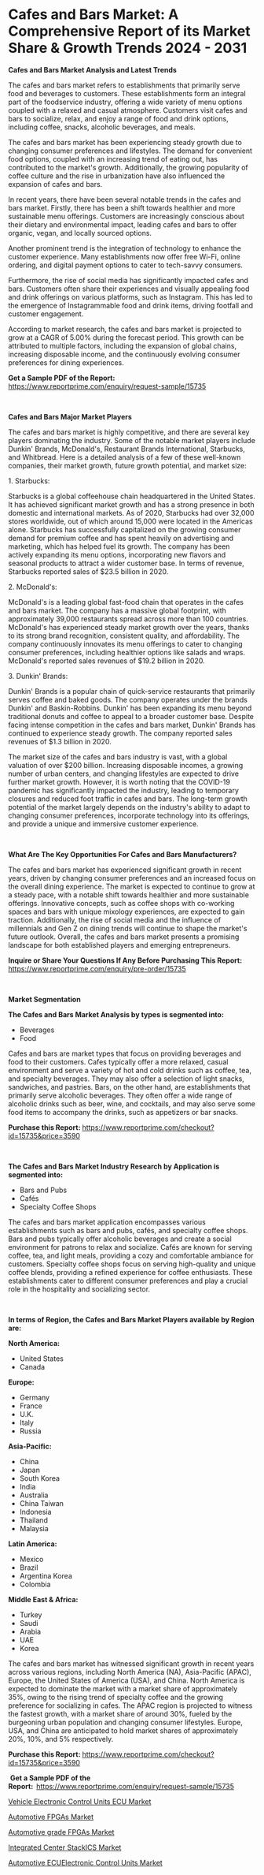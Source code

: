 <p><h1>Cafes and Bars Market: A Comprehensive Report of its Market Share & Growth Trends 2024 - 2031</h1></p><p><strong>Cafes and Bars Market Analysis and Latest Trends</strong></p>
<p><p>The cafes and bars market refers to establishments that primarily serve food and beverages to customers. These establishments form an integral part of the foodservice industry, offering a wide variety of menu options coupled with a relaxed and casual atmosphere. Customers visit cafes and bars to socialize, relax, and enjoy a range of food and drink options, including coffee, snacks, alcoholic beverages, and meals.</p><p>The cafes and bars market has been experiencing steady growth due to changing consumer preferences and lifestyles. The demand for convenient food options, coupled with an increasing trend of eating out, has contributed to the market's growth. Additionally, the growing popularity of coffee culture and the rise in urbanization have also influenced the expansion of cafes and bars.</p><p>In recent years, there have been several notable trends in the cafes and bars market. Firstly, there has been a shift towards healthier and more sustainable menu offerings. Customers are increasingly conscious about their dietary and environmental impact, leading cafes and bars to offer organic, vegan, and locally sourced options.</p><p>Another prominent trend is the integration of technology to enhance the customer experience. Many establishments now offer free Wi-Fi, online ordering, and digital payment options to cater to tech-savvy consumers.</p><p>Furthermore, the rise of social media has significantly impacted cafes and bars. Customers often share their experiences and visually appealing food and drink offerings on various platforms, such as Instagram. This has led to the emergence of Instagrammable food and drink items, driving footfall and customer engagement.</p><p>According to market research, the cafes and bars market is projected to grow at a CAGR of 5.00% during the forecast period. This growth can be attributed to multiple factors, including the expansion of global chains, increasing disposable income, and the continuously evolving consumer preferences for dining experiences.</p></p>
<p><strong>Get a Sample PDF of the Report:&nbsp;</strong> <a href="https://www.reportprime.com/enquiry/request-sample/15735">https://www.reportprime.com/enquiry/request-sample/15735</a></p>
<p>&nbsp;</p>
<p><strong>Cafes and Bars Major Market Players</strong></p>
<p><p>The cafes and bars market is highly competitive, and there are several key players dominating the industry. Some of the notable market players include Dunkin' Brands, McDonald's, Restaurant Brands International, Starbucks, and Whitbread. Here is a detailed analysis of a few of these well-known companies, their market growth, future growth potential, and market size:</p><p>1. Starbucks:</p><p>Starbucks is a global coffeehouse chain headquartered in the United States. It has achieved significant market growth and has a strong presence in both domestic and international markets. As of 2020, Starbucks had over 32,000 stores worldwide, out of which around 15,000 were located in the Americas alone. Starbucks has successfully capitalized on the growing consumer demand for premium coffee and has spent heavily on advertising and marketing, which has helped fuel its growth. The company has been actively expanding its menu options, incorporating new flavors and seasonal products to attract a wider customer base. In terms of revenue, Starbucks reported sales of $23.5 billion in 2020.</p><p>2. McDonald's:</p><p>McDonald's is a leading global fast-food chain that operates in the cafes and bars market. The company has a massive global footprint, with approximately 39,000 restaurants spread across more than 100 countries. McDonald's has experienced steady market growth over the years, thanks to its strong brand recognition, consistent quality, and affordability. The company continuously innovates its menu offerings to cater to changing consumer preferences, including healthier options like salads and wraps. McDonald's reported sales revenues of $19.2 billion in 2020.</p><p>3. Dunkin' Brands:</p><p>Dunkin' Brands is a popular chain of quick-service restaurants that primarily serves coffee and baked goods. The company operates under the brands Dunkin' and Baskin-Robbins. Dunkin' has been expanding its menu beyond traditional donuts and coffee to appeal to a broader customer base. Despite facing intense competition in the cafes and bars market, Dunkin' Brands has continued to experience steady growth. The company reported sales revenues of $1.3 billion in 2020.</p><p>The market size of the cafes and bars industry is vast, with a global valuation of over $200 billion. Increasing disposable incomes, a growing number of urban centers, and changing lifestyles are expected to drive further market growth. However, it is worth noting that the COVID-19 pandemic has significantly impacted the industry, leading to temporary closures and reduced foot traffic in cafes and bars. The long-term growth potential of the market largely depends on the industry's ability to adapt to changing consumer preferences, incorporate technology into its offerings, and provide a unique and immersive customer experience.</p></p>
<p>&nbsp;</p>
<p><strong>What Are The Key Opportunities For Cafes and Bars Manufacturers?</strong></p>
<p><p>The cafes and bars market has experienced significant growth in recent years, driven by changing consumer preferences and an increased focus on the overall dining experience. The market is expected to continue to grow at a steady pace, with a notable shift towards healthier and more sustainable offerings. Innovative concepts, such as coffee shops with co-working spaces and bars with unique mixology experiences, are expected to gain traction. Additionally, the rise of social media and the influence of millennials and Gen Z on dining trends will continue to shape the market's future outlook. Overall, the cafes and bars market presents a promising landscape for both established players and emerging entrepreneurs.</p></p>
<p><strong>Inquire or Share Your Questions If Any Before Purchasing This Report:</strong> <a href="https://www.reportprime.com/enquiry/pre-order/15735">https://www.reportprime.com/enquiry/pre-order/15735</a></p>
<p>&nbsp;</p>
<p><strong>Market Segmentation</strong></p>
<p><strong>The Cafes and Bars Market Analysis by types is segmented into:</strong></p>
<p><ul><li>Beverages</li><li>Food</li></ul></p>
<p><p>Cafes and bars are market types that focus on providing beverages and food to their customers. Cafes typically offer a more relaxed, casual environment and serve a variety of hot and cold drinks such as coffee, tea, and specialty beverages. They may also offer a selection of light snacks, sandwiches, and pastries. Bars, on the other hand, are establishments that primarily serve alcoholic beverages. They often offer a wide range of alcoholic drinks such as beer, wine, and cocktails, and may also serve some food items to accompany the drinks, such as appetizers or bar snacks.</p></p>
<p><strong>Purchase this Report:&nbsp;</strong><a href="https://www.reportprime.com/checkout?id=15735&price=3590">https://www.reportprime.com/checkout?id=15735&price=3590</a></p>
<p>&nbsp;</p>
<p><strong>The Cafes and Bars Market Industry Research by Application is segmented into:</strong></p>
<p><ul><li>Bars and Pubs</li><li>Cafés</li><li>Specialty Coffee Shops</li></ul></p>
<p><p>The cafes and bars market application encompasses various establishments such as bars and pubs, cafés, and specialty coffee shops. Bars and pubs typically offer alcoholic beverages and create a social environment for patrons to relax and socialize. Cafés are known for serving coffee, tea, and light meals, providing a cozy and comfortable ambiance for customers. Specialty coffee shops focus on serving high-quality and unique coffee blends, providing a refined experience for coffee enthusiasts. These establishments cater to different consumer preferences and play a crucial role in the hospitality and socializing sector.</p></p>
<p>&nbsp;</p>
<p><strong>In terms of Region, the Cafes and Bars Market Players available by Region are:</strong></p>
<p>
    <p> <strong> North America: </strong>
        <ul>
            <li>United States</li>
            <li>Canada</li>
        </ul>
        </p> 
    <p> <strong> Europe: </strong>
        <ul>
            <li>Germany</li>
            <li>France</li>
            <li>U.K.</li>
            <li>Italy</li>
            <li>Russia</li>
        </ul>
        </p> 
    <p> <strong> Asia-Pacific: </strong>
        <ul>
            <li>China</li>
            <li>Japan</li>
            <li>South Korea</li>
            <li>India</li>
            <li>Australia</li>
            <li>China Taiwan</li>
            <li>Indonesia</li>
            <li>Thailand</li>
            <li>Malaysia</li>
        </ul>
        </p> 
    <p> <strong> Latin America: </strong>
        <ul>
            <li>Mexico</li>
            <li>Brazil</li>
            <li>Argentina Korea</li>
            <li>Colombia</li>
        </ul>
        </p> 
    <p> <strong> Middle East & Africa: </strong>
        <ul>
            <li>Turkey</li>
            <li>Saudi</li>
            <li>Arabia</li>
            <li>UAE</li>
            <li>Korea</li>
        </ul>
    </p>
    </p>
<p><p>The cafes and bars market has witnessed significant growth in recent years across various regions, including North America (NA), Asia-Pacific (APAC), Europe, the United States of America (USA), and China. North America is expected to dominate the market with a market share of approximately 35%, owing to the rising trend of specialty coffee and the growing preference for socializing in cafes. The APAC region is projected to witness the fastest growth, with a market share of around 30%, fueled by the burgeoning urban population and changing consumer lifestyles. Europe, USA, and China are anticipated to hold market shares of approximately 20%, 10%, and 5% respectively.</p></p>
<p><strong>Purchase this Report: </strong><a href="https://www.reportprime.com/checkout?id=15735&price=3590">https://www.reportprime.com/checkout?id=15735&price=3590</a></p>
<p>&nbsp;<strong>Get a Sample PDF of the Report:&nbsp;&nbsp;</strong><a href="https://www.reportprime.com/enquiry/request-sample/15735">https://www.reportprime.com/enquiry/request-sample/15735</a></p>
<p><strong></strong></p>
<p><p><a href="https://medium.com/@aarongreen1979/vehicle-electronic-control-units-ecu-market-competitive-analysis-market-trends-and-forecast-to-888a494e44cd">Vehicle Electronic Control Units ECU Market</a></p><p><a href="https://medium.com/@kaneebert/automotive-fpgas-market-furnishes-information-on-market-share-market-trends-and-market-growth-f5c4a2f32bab">Automotive FPGAs Market</a></p><p><a href="https://medium.com/@kaneebert/automotive-grade-fpgas-market-size-cagr-trends-2024-2030-ddcc2733030d">Automotive grade FPGAs Market</a></p><p><a href="https://medium.com/@aarongreen1979/integrated-center-stackics-market-analysis-and-sze-forecasted-for-period-from-2024-to-2031-12d6a6ff0eb9">Integrated Center StackICS Market</a></p><p><a href="https://medium.com/@aarongreen1979/automotive-ecuelectronic-control-units-market-trends-and-market-analysis-forecasted-for-period-357c8ece2205">Automotive ECUElectronic Control Units Market</a></p></p>